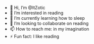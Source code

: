 - 👋 Hi, I’m @ItZotic
- 👀 I’m interested in reading
- 🌱 I’m currently learning how to sleep
- 💞️ I’m looking to collaborate on reading
- 📫 How to reach me: in my imagination 
- ⚡ Fun fact: I like reading

<!---
ItZotic/ItZotic is a ✨ special ✨ repository because its `README.md` (this file) appears on your GitHub profile.
You can click the Preview link to take a look at your changes.
--->
